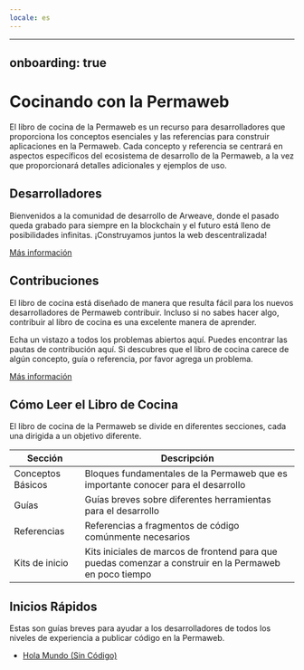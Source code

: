 ```yaml
---
locale: es
---
```

---
onboarding: true
---

# Cocinando con la Permaweb

El libro de cocina de la Permaweb es un recurso para desarrolladores que proporciona los conceptos esenciales y las referencias para construir aplicaciones en la Permaweb. Cada concepto y referencia se centrará en aspectos específicos del ecosistema de desarrollo de la Permaweb, a la vez que proporcionará detalles adicionales y ejemplos de uso.

## Desarrolladores

Bienvenidos a la comunidad de desarrollo de Arweave, donde el pasado queda grabado para siempre en la blockchain y el futuro está lleno de posibilidades infinitas. ¡Construyamos juntos la web descentralizada!

[Más información](getting-started/welcome.md)

## Contribuciones

El libro de cocina está diseñado de manera que resulta fácil para los nuevos desarrolladores de Permaweb contribuir. Incluso si no sabes hacer algo, contribuir al libro de cocina es una excelente manera de aprender.

Echa un vistazo a todos los problemas abiertos aquí. Puedes encontrar las pautas de contribución aquí. Si descubres que el libro de cocina carece de algún concepto, guía o referencia, por favor agrega un problema.

[Más información](getting-started/contributing.md)

## Cómo Leer el Libro de Cocina

El libro de cocina de la Permaweb se divide en diferentes secciones, cada una dirigida a un objetivo diferente.

| Sección         | Descripción                                                                          |
| -------------   | ----------------------------------------------------------------------------------- |
| Conceptos Básicos | Bloques fundamentales de la Permaweb que es importante conocer para el desarrollo   |
| Guías           | Guías breves sobre diferentes herramientas para el desarrollo                         |
| Referencias     | Referencias a fragmentos de código comúnmente necesarios                             |
| Kits de inicio  | Kits iniciales de marcos de frontend para que puedas comenzar a construir en la Permaweb en poco tiempo |

## Inicios Rápidos

Estas son guías breves para ayudar a los desarrolladores de todos los niveles de experiencia a publicar código en la Permaweb.

- [Hola Mundo (Sin Código)](getting-started/quick-starts/hw-no-code.md)